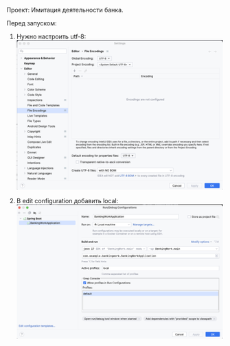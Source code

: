 Проект: Имитация деятельности банка.

Перед запуском:
1) Нужно настроить utf-8:
![](src/main/resources/static/images/first-image.png)

2) В edit configuration добавить local:
![](src/main/resources/static/images/second-image.png)

